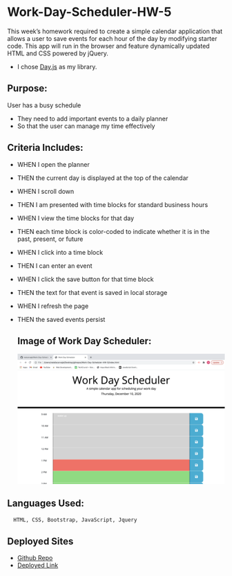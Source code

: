 # Work-Day-Scheduler-HW-5

This week’s homework required to create a simple calendar application that allows a user to save events for each hour of the day by modifying starter code. This app will run in the browser and feature dynamically updated HTML and CSS powered by jQuery.

* I chose [Day.js](https://day.js.org/) as my library.


## Purpose: ##

User has a busy schedule
* They need to add important events to a daily planner
* So that the user can manage my time effectively

## Criteria Includes: ##

* WHEN I open the planner
* THEN the current day is displayed at the top of the calendar
* WHEN I scroll down
* THEN I am presented with time blocks for standard business hours
* WHEN I view the time blocks for that day
* THEN each time block is color-coded to indicate whether it is in the past, present, or future
* WHEN I click into a time block
* THEN I can enter an event
* WHEN I click the save button for that time block
* THEN the text for that event is saved in local storage
* WHEN I refresh the page
* THEN the saved events persist

  
  ## Image of Work Day Scheduler: ##
  
  ![main page of the Work Day Scheduler ](image/scheduler-img.png)
  
  
 ## Languages Used: ##
  
      HTML, CSS, Bootstrap, JavaScript, Jquery 
      
 ## Deployed Sites ##
* [Github Repo](https://github.com/natcarvajal/Work-Day-Scheduler-HW-5)
* [Deployed Link](https://natcarvajal.github.io/Work-Day-Scheduler-HW-5/)



